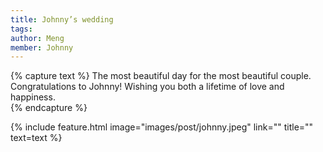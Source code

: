 ```yaml
---
title: Johnny’s wedding
tags:
author: Meng
member: Johnny
---
```


{% capture text %} The most beautiful day for the most beautiful couple. Congratulations to Johnny! Wishing you both a lifetime of love and happiness.  
{% endcapture %}

{% include feature.html image="images/post/johnny.jpeg" link="" title="" text=text %}
